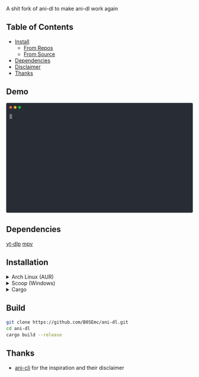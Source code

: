 A shit fork of ani-dl to make ani-dl work again
## Table of Contents

- [Install](#install)
  - [From Repos](#installation)
  - [From Source](#build)
- [Dependencies](#dependencies)
- [Disclaimer](./disclaimer.md)
- [Thanks](#thanks)

## Demo

[![asciicast](https://github.com/B0SEmc/ani-dl/raw/master/demo.svg)](https://asciinema.org/a/tk9KzxVeL42SZaKQ32i3oQQ58)

## Dependencies

[yt-dlp](https://github.com/yt-dlp/yt-dlp)
[mpv](https://mpv.io/)

## Installation

<details>
  <summary>Arch Linux (AUR)</summary>
  
  ```bash
  yay -S ani-dl
  ```
</details>
<details>
  <summary>Scoop (Windows)</summary>
  
  ```bash
  scoop bucket add extras
  scoop bucket add sendus https://github.com/S3nda/Sendus
  scoop install ani-dl
  ```
</details>
<details>
  <summary>Cargo</summary>
  
  ```bash
  cargo install ani-dl
  ```
</details>

## Build
```bash
git clone https://github.com/B0SEmc/ani-dl.git
cd ani-dl
cargo build --release
```
## Thanks

- [ani-cli](https://github.com/pystardust/ani-cli) for the inspiration and their disclaimer
